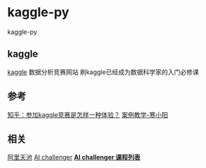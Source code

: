 # kaggle-py
kaggle-py

## kaggle
[kaggle](https://www.kaggle.com/)
数据分析竞赛网站
刷kaggle已经成为数据科学家的入门必修课


## 参考
[知乎：参加kaggle竞赛是怎样一种体验？](https://www.zhihu.com/question/24533374)
[案例教学-寒小阳](https://www.bilibili.com/video/av9853646)

## 相关
[阿里天池](https://tianchi.aliyun.com/)
[AI challenger](https://challenger.ai/)
**[AI challenger 课程列表](https://challenger.ai/tutorial)**
